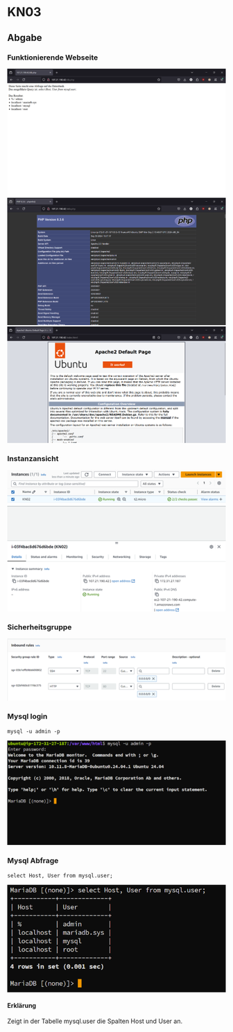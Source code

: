 # KN03

## Abgabe

### Funktionierende Webseite

![db.php](media/db-php.png)
![info.php](media/info-php.png)
![index](media/index.png)

### Instanzansicht

![Instanzansicht](media/Instanzansicht.png)

### Sicherheitsgruppe

![Sicherheitsgruppe](media/Sicherheitsgruppe.png)

### Mysql login

``` mysql
mysql -u admin -p
```

![mariadb connect](media/mariadbconnect.png)

### Mysql Abfrage

``` mysql
select Host, User from mysql.user;
```

![Mariadb abfrage](media/Mariadbabfrage.png)

#### Erklärung

Zeigt in der Tabelle mysql.user die Spalten Host und User an.
